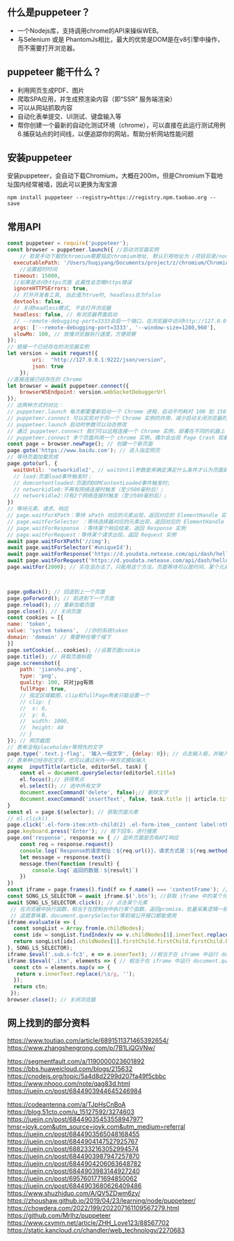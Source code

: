 
## 什么是puppeteer？

- 一个Nodejs库，支持调用chrome的API来操纵WEB。
- 与Selenium 或是 PhantomJs相比，最大的优势是DOM是在v8引擎中操作，而不需要打开浏览器。

## puppeteer 能干什么？

- 利用网页生成PDF、图片
- 爬取SPA应用，并生成预渲染内容（即“SSR” 服务端渲染）
- 可以从网站抓取内容
- 自动化表单提交、UI测试、键盘输入等
- 帮你创建一个最新的自动化测试环境（chrome），可以直接在此运行测试用例6.捕获站点的时间线，以便追踪你的网站，帮助分析网站性能问题

## 安装puppeteer

安装puppeteer，会自动下载Chromium，大概在200m，但是Chromium下载地址国内经常被墙，因此可以更换为淘宝源

```
npm install puppeteer --registry=https://registry.npm.taobao.org --save
```

## 常用API

```javascript
const puppeteer = require('puppeteer');
const browser = puppeteer.launch({ //启动浏览器实例
    // 若是手动下载的chromium需要指定chromium地址, 默认引用地址为 /项目目录/node_modules/puppeteer/.local-chromium/
  executablePath: '/Users/huqiyang/Documents/project/z/chromium/Chromium.app/Contents/MacOS/Chromium',
    //设置超时时间
  timeout: 15000,
  //如果是访问https页面 此属性会忽略https错误
  ignoreHTTPSErrors: true,
  // 打开开发者工具, 当此值为true时, headless总为false
  devtools: false,
  // 关闭headless模式, 不会打开浏览器
  headless: false, // 有浏览器界面启动
  // --remote-debugging-port=3333会启一个端口，在浏览器中访问http://127.0.0.1:3333/可以查看
  args: ['--remote-debugging-port=3333', '--window-size=1280,960'],
  slowMo: 100, // 放慢浏览器执行速度，方便观察
});
// 链接一个已经存在的浏览器实例
let version = await request({
        uri:  "http://127.0.0.1:9222/json/version",
        json: true
    });
//直接连接已经存在的 Chrome
let browser = await puppeteer.connect({
    browserWSEndpoint: version.webSocketDebuggerUrl
});
// 这两种方式的对比：
// puppeteer.launch 每次都要重新启动一个 Chrome 进程，启动平均耗时 100 到 150 ms，性能欠佳
// puppeteer.connect 可以实现对于同一个 Chrome 实例的共用，减少启动关闭浏览器的时间消耗
// puppeteer.launch 启动时参数可以动态修改
// 通过 puppeteer.connect 我们可以远程连接一个 Chrome 实例，部署在不同的机器上
// puppeteer.connect 多个页面共用一个 chrome 实例，偶尔会出现 Page Crash 现象，需要进行并发控制，并定时重启 Chrome 实例
const page = browser.newPage(); // 创建一个新页面
page.goto('https://www.baidu.com'); // 进入指定网页
// 等待页面加载完成
page.goto(url, {
  waitUntil: 'networkidle2', // waitUntil参数是来确定满足什么条件才认为页面跳转完成 
  // load:页面load事件触发时；
  // domcontentloaded:页面的DOMContentLoaded事件触发时; 
  // networkidle0:不再有网络连接时触发（至少500毫秒后）; 
  // networkidle2:只有2个网络连接时触发（至少500毫秒后）;
})
// 等待元素、请求、响应
// page.waitForXPath：等待 xPath 对应的元素出现，返回对应的 ElementHandle 实例
// page.waitForSelector ：等待选择器对应的元素出现，返回对应的 ElementHandle 实例
// page.waitForResponse ：等待某个响应结束，返回 Response 实例
// page.waitForRequest：等待某个请求出现，返回 Request 实例
await page.waitForXPath('//img');
await page.waitForSelector('#uniqueId');
await page.waitForResponse('https://d.youdata.netease.com/api/dash/hello');
await page.waitForRequest('https://d.youdata.netease.com/api/dash/hello');
page.waitFor(2000); // 实在没办法了，只能用这个方法，页面等待可以是时间、某个元素、某个函数



page.goBack(); // 回退到上一个页面
page.goForword(); // 前进到下一个页面
page.reload(); // 重新加载页面
page.close(); // 关闭页面
const cookies = [{
name: 'token', 
value: 'system tokens',  //你的系统token
domain: 'domain' // 需要种在哪个域下
}]
page.setCookie(...cookies); //设置页面cookie
page.title(); // 获取页面标题
page.screenshot({
    path: 'jianshu.png',
    type: 'png',
    quality: 100, 只对jpg有效
    fullPage: true,
    // 指定区域截图，clip和fullPage两者只能设置一个
    // clip: {
    //  x: 0,
    //  y: 0,
    //  width: 1000,
    //  height: 40
    // }
}); // 网页截图
// 表单没有placeholder等预先的文字
page.type('.text.j-flag', '输入一段文字', {delay: 0}); // 点击输入框，并输入一段文字，模拟键盘输入
// 表单种已经存在文字，也可以通过另外一种方式模拟输入
async  inputTitle(article, editorSel, task) {
    const el = document.querySelector(editorSel.title)
    el.focus();// 获得焦点
    el.select(); // 选中所有文字
    document.execCommand('delete', false);// 删除文字
    document.execCommand('insertText', false, task.title || article.title); // 表单输入文字
}
const el = page.$(selector); // 获取页面元素
// el.click()
page.click('.el-form-item:nth-child(2) .el-form-item__content label:nth-child(1)')
page.keyboard.press('Enter'); // 按下回车，进行搜索
page.on('response', response => { // 监听页面是否有API响应
    const req = response.request()
    console.log(`Response的请求地址：${req.url()}，请求方式是：${req.method()}, 请求返回的状态${response.status()},`)
    let message = response.text()
    message.then(function (result) {
        console.log(`返回的数据：${result}`)
    })
})
const iframe = page.frames().find(f => f.name() === 'contentFrame'); //获取当前页面所有的 iframe，然后根据 iframe 的名字精确获取某个想要的 iframe
const SONG_LS_SELECTOR = await iframe.$('.btn'); //获取 iframe 中的某个元素
await SONG_LS_SELECTOR.click(); // 点击某个元素
 // 在浏览器中执行函数，相当于在控制台中执行某个函数，返回promise，批量采集逻辑一般都写到这里
 // 这就意味着，document.querySelector等前端公开接口都能使用
iframe.evaluate(e => {
  const songList = Array.from(e.childNodes);
  const idx = songList.findIndex(v => v.childNodes[1].innerText.replace(/\s/g, '') === '鬼才会想起');
  return songList[idx].childNodes[1].firstChild.firstChild.firstChild.href;
}, SONG_LS_SELECTOR);
iframe.$eval('.sub.s-fc3', e => e.innerText); //相当于在 iframe 中运行 document.queryselector 获取指定元素，并将其作为第一个参数传递
iframe.$$eval('.itm', elements => { // 相当于在 iframe 中运行 document.querySelectorAll 获取指定元素数组，并将其作为第一个参数传递
  const ctn = elements.map(v => {
   return v.innerText.replace(/\s/g, '');
  });
  return ctn;
 });
browser.close(); // 关闭浏览器
```

## 网上找到的部分资料
https://www.toutiao.com/article/6891511371465392654/
https://www.zhangshengrong.com/p/7B1LjQGVNw/


https://segmentfault.com/a/1190000023601892
https://bbs.huaweicloud.com/blogs/215632
https://cnodejs.org/topic/5a4d8d2299d207fa49f5cbbc
https://www.nhooo.com/note/qag83d.html
https://juejin.cn/post/6844903944645246984

https://codeantenna.com/a/TJpHsCnBoA
https://blog.51cto.com/u_15127592/3274603
https://juejin.cn/post/6844903545355894797?hmsr=joyk.com&utm_source=joyk.com&utm_medium=referral
https://juejin.cn/post/6844903565048168455
https://juejin.cn/post/6844904147527925767
https://juejin.cn/post/6882332163052994574
https://juejin.cn/post/6844903987947257870
https://juejin.cn/post/6844904206063648782
https://juejin.cn/post/6844903983144927240
https://juejin.cn/post/6957601771694850062
https://juejin.cn/post/6844903680626409486
https://www.shuzhiduo.com/A/QV5ZDwm6zy/
https://zhoushaw.github.io/2019/04/23/learning/node/puppeteer/
https://chowdera.com/2022/199/202207161109567279.html
https://github.com/Mrlhz/puppeteer
https://www.cxymm.net/article/ZHH_Love123/88567702
https://static.kancloud.cn/chandler/web_technology/2270683